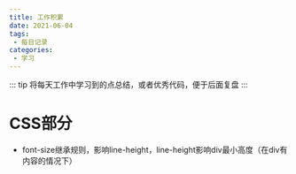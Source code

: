 ```yaml
---
title: 工作积累
date: 2021-06-04
tags:
 - 每日记录
categories:
 - 学习
---
```

::: tip
将每天工作中学习到的点总结，或者优秀代码，便于后面复盘
:::
# CSS部分
- font-size继承规则，影响line-height，line-height影响div最小高度（在div有内容的情况下）